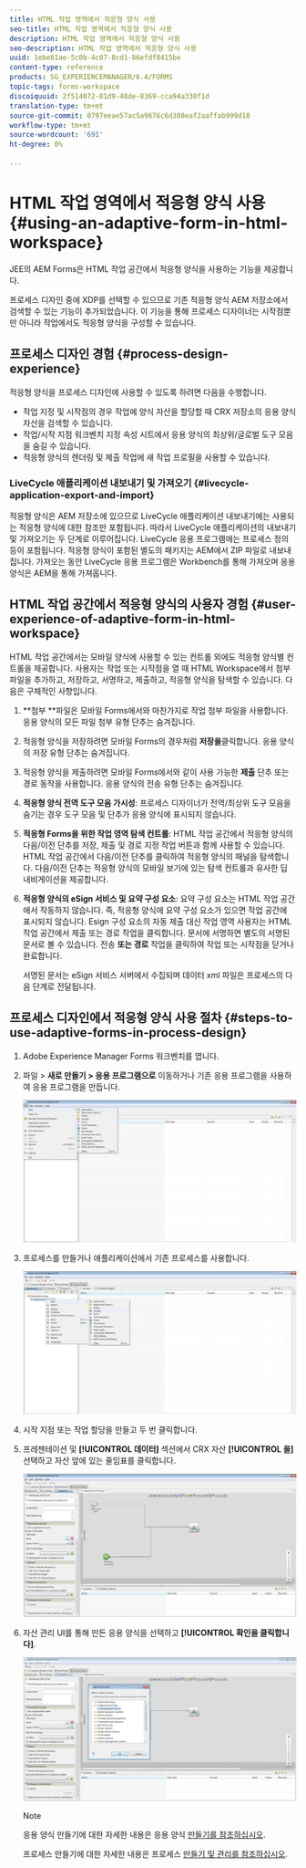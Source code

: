 ```yaml
---
title: HTML 작업 영역에서 적응형 양식 사용
seo-title: HTML 작업 영역에서 적응형 양식 사용
description: HTML 작업 영역에서 적응형 양식 사용
seo-description: HTML 작업 영역에서 적응형 양식 사용
uuid: 1ebe81ae-5c0b-4c07-8cd1-86efdf8415be
content-type: reference
products: SG_EXPERIENCEMANAGER/6.4/FORMS
topic-tags: forms-workspace
discoiquuid: 2f514072-81d9-48de-8369-cca94a330f1d
translation-type: tm+mt
source-git-commit: 0797eeae57ac5a9676c6d308eaf2aaffab999d18
workflow-type: tm+mt
source-wordcount: '691'
ht-degree: 0%

---
```



# HTML 작업 영역에서 적응형 양식 사용 {#using-an-adaptive-form-in-html-workspace}

JEE의 AEM Forms은 HTML 작업 공간에서 적응형 양식을 사용하는 기능을 제공합니다.

프로세스 디자인 중에 XDP를 선택할 수 있으므로 기존 적응형 양식 AEM 저장소에서 검색할 수 있는 기능이 추가되었습니다. 이 기능을 통해 프로세스 디자이너는 시작점뿐만 아니라 작업에서도 적응형 양식을 구성할 수 있습니다.

## 프로세스 디자인 경험 {#process-design-experience}

적응형 양식을 프로세스 디자인에 사용할 수 있도록 하려면 다음을 수행합니다.

* 작업 지정 및 시작점의 경우 작업에 양식 자산을 할당할 때 CRX 저장소의 응용 양식 자산을 검색할 수 있습니다.
* 작업/시작 지점 워크벤치 지정 속성 시트에서 응용 양식의 최상위/글로벌 도구 모음을 숨길 수 있습니다.
* 적응형 양식의 렌더링 및 제출 작업에 새 작업 프로필을 사용할 수 있습니다.

### LiveCycle 애플리케이션 내보내기 및 가져오기 {#livecycle-application-export-and-import}

적응형 양식은 AEM 저장소에 있으므로 LiveCycle 애플리케이션 내보내기에는 사용되는 적응형 양식에 대한 참조만 포함됩니다. 따라서 LiveCycle 애플리케이션의 내보내기 및 가져오기는 두 단계로 이루어집니다. LiveCycle 응용 프로그램에는 프로세스 정의 등이 포함됩니다. 적응형 양식이 포함된 별도의 패키지는 AEM에서 ZIP 파일로 내보내집니다. 가져오는 동안 LiveCycle 응용 프로그램은 Workbench를 통해 가져오며 응용 양식은 AEM을 통해 가져옵니다.

## HTML 작업 공간에서 적응형 양식의 사용자 경험 {#user-experience-of-adaptive-form-in-html-workspace}

HTML 작업 공간에서는 모바일 양식에 사용할 수 있는 컨트롤 외에도 적응형 양식별 컨트롤을 제공합니다. 사용자는 작업 또는 시작점을 열 때 HTML Workspace에서 첨부 파일을 추가하고, 저장하고, 서명하고, 제출하고, 적응형 양식을 탐색할 수 있습니다. 다음은 구체적인 사항입니다.

1. **첨부 **파일은 모바일 Forms에서와 마찬가지로 작업 첨부 파일을 사용합니다. 응용 양식의 모든 파일 첨부 유형 단추는 숨겨집니다.

1. 적응형 양식을 저장하려면 모바일 Forms의 경우처럼 **저장을**&#x200B;클릭합니다. 응용 양식의 저장 유형 단추는 숨겨집니다.

1. 적응형 양식을 제출하려면 모바일 Forms에서와 같이 사용 가능한 **제출** 단추 또는 경로 동작을 사용합니다. 응용 양식의 전송 유형 단추는 숨겨집니다.

1. **적응형 양식 전역 도구 모음 가시성**: 프로세스 디자이너가 전역/최상위 도구 모음을 숨기는 경우 도구 모음 및 단추가 응용 양식에 표시되지 않습니다.

1. **적응형 Forms을 위한 작업 영역 탐색 컨트롤**: HTML 작업 공간에서 적응형 양식의 다음/이전 단추를 저장, 제출 및 경로 지정 작업 버튼과 함께 사용할 수 있습니다. HTML 작업 공간에서 다음/이전 단추를 클릭하여 적응형 양식의 패널을 탐색합니다. 다음/이전 단추는 적응형 양식의 모바일 보기에 있는 탐색 컨트롤과 유사한 딥 내비게이션을 제공합니다.

1. **적응형 양식의 eSign 서비스 및 요약 구성 요소**: 요약 구성 요소는 HTML 작업 공간에서 작동하지 않습니다. 즉, 적응형 양식에 요약 구성 요소가 있으면 작업 공간에 표시되지 않습니다. Esign 구성 요소의 자동 제출 대신 작업 영역 사용자는 HTML 작업 공간에서 제출 또는 경로 작업을 클릭합니다. 문서에 서명하면 별도의 서명된 문서로 볼 수 있습니다. 전송 **또는 경로** 작업을 클릭하여 작업 또는 시작점을 닫거나 완료합니다.

   서명된 문서는 eSign 서비스 서버에서 수집되며 데이터 xml 파일은 프로세스의 다음 단계로 전달됩니다.

## 프로세스 디자인에서 적응형 양식 사용 절차 {#steps-to-use-adaptive-forms-in-process-design}

1. Adobe Experience Manager Forms 워크벤치를 엽니다.

1. 파일 > **새로 만들기 > 응용 프로그램으로** 이동하거나 기존 응용 프로그램을 사용하여 응용 프로그램을 만듭니다.

   ![새 애플리케이션 만들기](assets/create_new_appl.png)

1. 프로세스를 만들거나 애플리케이션에서 기존 프로세스를 사용합니다.

   ![새 프로세스 만들기](assets/create_new_process.png)

1. 시작 지점 또는 작업 할당을 만들고 두 번 클릭합니다.
1. 프레젠테이션 및 **[!UICONTROL 데이터]** 섹션에서 CRX 자산 **[!UICONTROL 을]** 선택하고 자산 앞에 있는 줄임표를 클릭합니다.

   ![CRX 에셋 사용](assets/use_crx_asset.png)

1. 자산 관리 UI를 통해 만든 응용 양식을 선택하고 **[!UICONTROL 확인을 클릭합니다]**.

   ![적응형 양식 선택](assets/selecting_form.png)

   >[!NOTE]
   >
   >응용 양식 만들기에 대한 자세한 내용은 응용 양식 [만들기를 참조하십시오](/help/forms/using/creating-adaptive-form.md).
   >
   >프로세스 만들기에 대한 자세한 내용은 프로세스 [만들기 및 관리를 참조하십시오](https://help.adobe.com/en_US/AEMForms/6.1/WorkbenchHelp/WS92d06802c76abadb-1cc35bda128261a20dd-7ff7.2.html).

